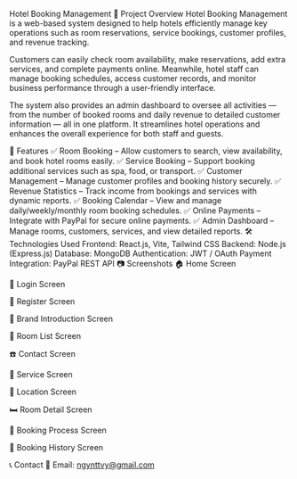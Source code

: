 Hotel Booking Management
📌 Project Overview
Hotel Booking Management is a web-based system designed to help hotels efficiently manage key operations such as room reservations, service bookings, customer profiles, and revenue tracking.

Customers can easily check room availability, make reservations, add extra services, and complete payments online. Meanwhile, hotel staff can manage booking schedules, access customer records, and monitor business performance through a user-friendly interface.

The system also provides an admin dashboard to oversee all activities — from the number of booked rooms and daily revenue to detailed customer information — all in one platform. It streamlines hotel operations and enhances the overall experience for both staff and guests.

🚀 Features
✅ Room Booking – Allow customers to search, view availability, and book hotel rooms easily.
✅ Service Booking – Support booking additional services such as spa, food, or transport.
✅ Customer Management – Manage customer profiles and booking history securely.
✅ Revenue Statistics – Track income from bookings and services with dynamic reports.
✅ Booking Calendar – View and manage daily/weekly/monthly room booking schedules.
✅ Online Payments – Integrate with PayPal for secure online payments.
✅ Admin Dashboard – Manage rooms, customers, services, and view detailed reports.
🛠️ Technologies Used
Frontend: React.js, Vite, Tailwind CSS
Backend: Node.js (Express.js)
Database: MongoDB
Authentication: JWT / OAuth
Payment Integration: PayPal REST API
📷 Screenshots
🏠 Home Screen


🔐 Login Screen


📝 Register Screen


🎥 Brand Introduction Screen


🏨 Room List Screen


☎️ Contact Screen


🧰 Service Screen


📍 Location Screen


🛏️ Room Detail Screen


📆 Booking Process Screen
  

🧾 Booking History Screen


📞 Contact
📧 Email: ngynttvy@gmail.com
